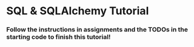 # SQL & SQLAlchemy Tutorial

### Follow the instructions in assignments and the TODOs in the starting code to finish this tutorial!
